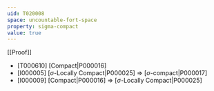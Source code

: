```yaml
---
uid: T020008
space: uncountable-fort-space
property: sigma-compact
value: true
---
```

[[Proof]]

* [T000610] [Compact|P000016]
* [I000005] [$\sigma$-Locally Compact|P000025] => [$\sigma$-compact|P000017]
* [I000009] [Compact|P000016] => [$\sigma$-Locally Compact|P000025]

